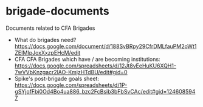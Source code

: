 # brigade-documents
Documents related to CFA Brigades

- What do brigades need? https://docs.google.com/document/d/188SvBRpy29CfrDMLfauPM2oWt1ZEIMIpJoxXxzpEHcM/edit
- CFA CFA Brigades which have / are becoming institutions: https://docs.google.com/spreadsheets/d/12Jt8vEeHuKU6XQH1-7wVVbKnzgacr2lAO-KmjzHTdBU/edit#gid=0
- Spike's post-brigade goals sheet: https://docs.google.com/spreadsheets/d/1P-gSYjofFbi0Od4Bo4ua886_bzc2FcBsib3bFbSvCAc/edit#gid=1246085947
